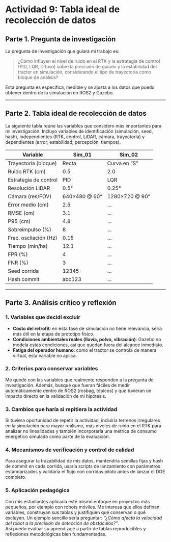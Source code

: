 # **Actividad 9**: Tabla ideal de recolección de datos

## Parte 1. Pregunta de investigación

La pregunta de investigación que guiará mi trabajo es:

> ¿Cómo influyen el nivel de ruido en el RTK y la estrategia de control (PID, LQR, Difuso) sobre la precisión de guiado y la estabilidad del tractor en simulación, considerando el tipo de trayectoria como bloque de análisis?

Esta pregunta es específica, medible y se ajusta a los datos que puedo obtener dentro de la simulación en ROS2 y Gazebo.

---

## Parte 2. Tabla ideal de recolección de datos

La siguiente tabla reúne las variables que considero más importantes para mi investigación. Incluyo variables de identificación (simulación, seed, hash), independientes (RTK, control, LiDAR, cámara, trayectoria) y dependientes (error, estabilidad, percepción, tiempos).

| Variable                | Sim_01                     | Sim_02                     |
|-------------------------|----------------------------|----------------------------|
| Trayectoria (bloque)    | Recta                      | Curva en “S”               |
| Ruido RTK (cm)          | 0.5                        | 2.0                        |
| Estrategia de control   | PID                        | LQR                        |
| Resolución LiDAR        | 0.5°                       | 0.25°                      |
| Cámara (res/FOV)        | 640×480 @ 60°              | 1280×720 @ 90°             |
| Error medio (cm)        | 2.5                        | …                          |
| RMSE (cm)               | 3.1                        | …                          |
| P95 (cm)                | 4.8                        | …                          |
| Sobreimpulso (%)        | 8                          | …                          |
| Frec. oscilación (Hz)   | 0.15                       | …                          |
| Tiempo (min/ha)         | 12.1                       | …                          |
| FPR (%)                 | 4                          | …                          |
| FNR (%)                 | 3                          | …                          |
| Seed corrida            | 12345                      | …                          |
| Hash commit             | abc123                     | …                          |

---

## Parte 3. Análisis crítico y reflexión

### 1. Variables que decidí excluir
- **Costo del retrofit**: en esta fase de simulación no tiene relevancia, sería más útil en la etapa de prototipo físico.  
- **Condiciones ambientales reales (lluvia, polvo, vibración)**: Gazebo no modela estas condiciones, así que quedan fuera del alcance inmediato.  
- **Fatiga del operador humano**: como el tractor se controla de manera virtual, esta variable no aplica.  

### 2. Criterios para conservar variables
Me quedé con las variables que realmente responden a la pregunta de investigación. Además, busqué que fueran fáciles de medir automáticamente dentro de ROS2 (rosbag, tópicos) y que tuvieran un impacto directo en la validación de mi hipótesis.

### 3. Cambios que haría si repitiera la actividad
Si tuviera oportunidad de repetir la actividad, incluiría terrenos irregulares en la simulación para mayor realismo, más niveles de ruido en el RTK para analizar no linealidades y también incorporaría una métrica de consumo energético simulado como parte de la evaluación.

### 4. Mecanismos de verificación y control de calidad
Para asegurar la trazabilidad de mis datos, mantendría semillas fijas y hash de commit en cada corrida, usaría scripts de lanzamiento con parámetros estandarizados y validaría el flujo con corridas piloto antes de lanzar el DOE completo.

### 5. Aplicación pedagógica
Con mis estudiantes aplicaría este mismo enfoque en proyectos más pequeños, por ejemplo con robots móviles. Me interesa que ellos definan variables, construyan sus tablas y justifiquen qué conservan o qué excluyen. Un ejemplo sencillo sería preguntar: *“¿Cómo afecta la velocidad del robot a la precisión de detección de obstáculos?”*.  
Así puedo evaluar su aprendizaje a partir de tablas reproducibles y reflexiones metodológicas bien fundamentadas.
